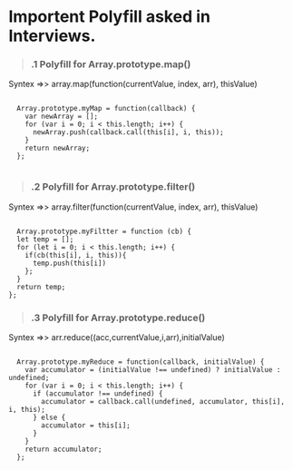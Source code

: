 # Importent Polyfill asked in Interviews.

> ### .1 Polyfill for Array.prototype.map()

Syntex =>> array.map(function(currentValue, index, arr), thisValue)
```

  Array.prototype.myMap = function(callback) {
    var newArray = [];
    for (var i = 0; i < this.length; i++) {
      newArray.push(callback.call(this[i], i, this));
    }
    return newArray;
  };
  
```

> ### .2 Polyfill for Array.prototype.filter()

Syntex =>> array.filter(function(currentValue, index, arr), thisValue)

```

  Array.prototype.myFiltter = function (cb) {
  let temp = [];
  for (let i = 0; i < this.length; i++) {
    if(cb(this[i], i, this)){
      temp.push(this[i])
    };
  }
  return temp;
};

```

> ### .3 Polyfill for Array.prototype.reduce()

Syntex =>> arr.reduce((acc,currentValue,i,arr),initialValue)

```

  Array.prototype.myReduce = function(callback, initialValue) {
    var accumulator = (initialValue !== undefined) ? initialValue : undefined;
    for (var i = 0; i < this.length; i++) {
      if (accumulator !== undefined) {
        accumulator = callback.call(undefined, accumulator, this[i], i, this);
      } else {
        accumulator = this[i];
      }
    }
    return accumulator;
  };

```